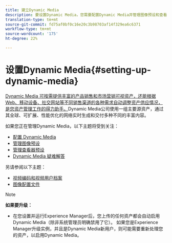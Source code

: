 ```yaml
---
title: 建立Dynamic Media
description: 要设置Dynamic Media，您需要配置Dynamic Media并管理图像预设和查看器预设。
translation-type: tm+mt
source-git-commit: fd75af0bf0c16e20c3b98703af14f329ea6c6371
workflow-type: tm+mt
source-wordcount: '175'
ht-degree: 22%

---
```



# 设置Dynamic Media{#setting-up-dynamic-media}

[Dynamic Media 可按需提供丰富的产品销售和市场营销可视资产，还能根据 Web、移动设备、社交网站等不同销售渠道的各种需求自动调整资产供应情况，是您资产管理工作的得力助手。](https://www.adobe.com/solutions/web-experience-management/dynamic-media.html)Dynamic Media公司使用一组主要源资产，通过其全球、可扩展、性能优化的网络实时生成和交付多种不同的丰富内容。

<!-- OBSOLETE UNTIL THE INTEGRATING SCENE7 TOPIC GETS A MAJOR UPDATE

>[!NOTE]
>
>This documentation describes Dynamic Media capabilites, which are integrated directly into Experience Manager. If you are using Dynamic Media Classic (previously called Scene7) integrated into Experience Manager, see [Dynamic Media Classic integration documentation](/help/sites-cloud/administering/integrating-scene7.md).
>
>See [Dual Use Scenario](/help/sites-cloud/administering/integrating-scene7.md#dual-use-scenario) for times when you may want to use Experience Manager integrated with Dynamic Media Classic along with Dynamic Media.

-->

如果您正在管理Dynamic Media，以下主题将受到关注：

* [配置 Dynamic Media](config-dm.md)
* [管理图像预设](managing-image-presets.md)
* [管理查看器预设](managing-viewer-presets.md)
* [Dynamic Media 疑难解答](troubleshoot-dm.md)

另请参阅以下主题：

* [视频编码和视频用户档案](video-profiles.md)
* [图像配置文件](image-profiles.md)

>[!NOTE]
>
>**如果要升级：**
>
>* 在您设置并运行Experience Manager后，您上传的任何资产都会自动启用Dynamic Media（除非系统管理员明确禁用了它）。 如果您是Experience Manager升级实例，并且是Dynamic Media新用户，则可能需要重新处理您的资产，以启用Dynamic Media。